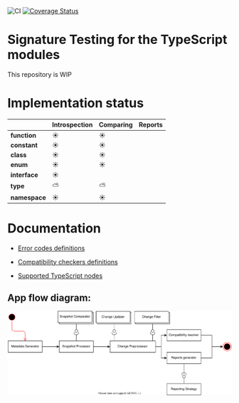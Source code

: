 ![CI](https://github.com/pavel-surinin/sigtest/workflows/CI/badge.svg?branch=master)
[![Coverage Status](https://coveralls.io/repos/github/pavel-surinin/sigtest/badge.svg?branch=master)](https://coveralls.io/github/pavel-surinin/sigtest?branch=master)

# Signature Testing for the TypeScript modules

This repository is WIP

# Implementation status

|               | Introspection | Comparing | Reports |
| ------------- | ------------- | --------- | ------- |
| **function**  | ☀️             | ☀️         |         |
| **constant**  | ☀️             | ☀️         |         |
| **class**     | ☀️             | ☀️         |         |
| **enum**      | ☀️             | ☀️         |         |
| **interface** | ☀️             |           |         |
| **type**      | ⛅             | ⛅         |         |
| **namespace** | ☀️             | ☀️         |         |

# Documentation

* [Error codes definitions](./docs/error-code-table.md)

* [Compatibility checkers definitions](./docs/comparators-table.md)

* [Supported TypeScript nodes](./docs/supported-features.md)

## App flow diagram:
![test](./docs/sigtest%20flow%20diagramm.svg)
